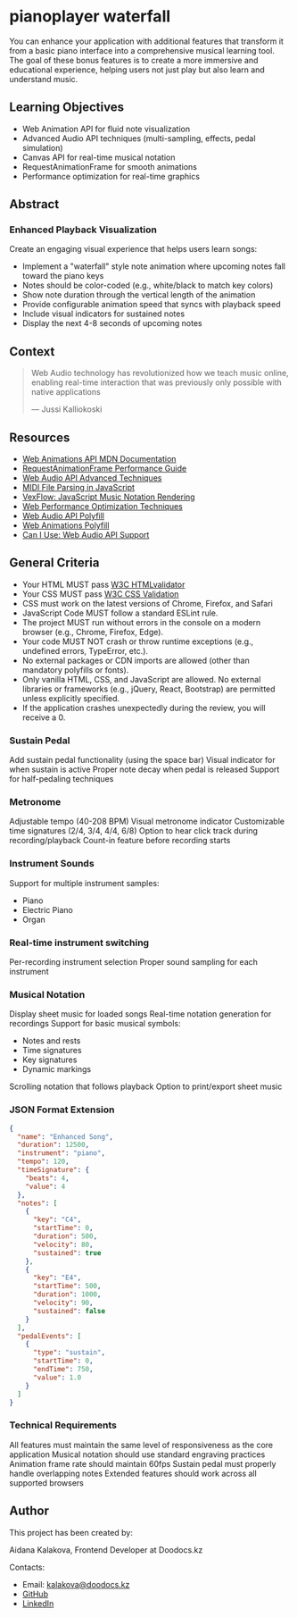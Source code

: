 # pianoplayer waterfall

You can enhance your application with additional features that transform it from a basic piano interface into a comprehensive musical learning tool.
The goal of these bonus features is to create a more immersive and educational experience, helping users not just play but also learn and understand music.

## Learning Objectives

- Web Animation API for fluid note visualization
- Advanced Audio API techniques (multi-sampling, effects, pedal simulation)
- Canvas API for real-time musical notation
- RequestAnimationFrame for smooth animations
- Performance optimization for real-time graphics

## Abstract

### Enhanced Playback Visualization

Create an engaging visual experience that helps users learn songs:

- Implement a "waterfall" style note animation where upcoming notes fall toward the piano keys
- Notes should be color-coded (e.g., white/black to match key colors)
- Show note duration through the vertical length of the animation
- Provide configurable animation speed that syncs with playback speed
- Include visual indicators for sustained notes
- Display the next 4-8 seconds of upcoming notes

## Context

> Web Audio technology has revolutionized how we teach music online, enabling real-time interaction that was previously only possible with native applications
>
> — Jussi Kalliokoski

## Resources

- [Web Animations API MDN Documentation](https://developer.mozilla.org/en-US/docs/Web/API/Web_Animations_API)
- [RequestAnimationFrame Performance Guide](https://css-tricks.com/using-requestanimationframe/)
- [Web Audio API Advanced Techniques](https://www.html5rocks.com/en/tutorials/webaudio/intro/)
- [MIDI File Parsing in JavaScript](https://github.com/mudcube/MIDI.js/)
- [VexFlow: JavaScript Music Notation Rendering](https://github.com/0xfe/vexflow)
- [Web Performance Optimization Techniques](https://developer.mozilla.org/en-US/docs/Web/Performance)
- [Web Audio API Polyfill](https://github.com/chrisguttandin/standardized-audio-context)
- [Web Animations Polyfill](https://github.com/web-animations/web-animations-js)
- [Can I Use: Web Audio API Support](https://caniuse.com/audio-api)

## General Criteria

- Your HTML MUST pass [W3C HTMLvalidator](https://validator.w3.org)
- Your CSS MUST pass [W3C CSS Validation](https://jigsaw.w3.org/css-validator/)
- CSS must work on the latest versions of Chrome, Firefox, and Safari
- JavaScript Code MUST follow a standard ESLint rule.
- The project MUST run without errors in the console on a modern browser (e.g., Chrome, Firefox, Edge).
- Your code MUST NOT crash or throw runtime exceptions (e.g., undefined errors, TypeError, etc.).
- No external packages or CDN imports are allowed (other than mandatory polyfills or fonts).
- Only vanilla HTML, CSS, and JavaScript are allowed. No external libraries or frameworks (e.g., jQuery, React, Bootstrap) are permitted unless explicitly specified.
- If the application crashes unexpectedly during the review, you will receive a 0.

### Sustain Pedal

Add sustain pedal functionality (using the space bar)
Visual indicator for when sustain is active
Proper note decay when pedal is released
Support for half-pedaling techniques

### Metronome

Adjustable tempo (40-208 BPM)
Visual metronome indicator
Customizable time signatures (2/4, 3/4, 4/4, 6/8)
Option to hear click track during recording/playback
Count-in feature before recording starts

### Instrument Sounds

Support for multiple instrument samples:

- Piano
- Electric Piano
- Organ

### Real-time instrument switching

Per-recording instrument selection
Proper sound sampling for each instrument

### Musical Notation

Display sheet music for loaded songs
Real-time notation generation for recordings
Support for basic musical symbols:

- Notes and rests
- Time signatures
- Key signatures
- Dynamic markings

Scrolling notation that follows playback
Option to print/export sheet music

### JSON Format Extension

```json
{
  "name": "Enhanced Song",
  "duration": 12500,
  "instrument": "piano",
  "tempo": 120,
  "timeSignature": {
    "beats": 4,
    "value": 4
  },
  "notes": [
    {
      "key": "C4",
      "startTime": 0,
      "duration": 500,
      "velocity": 80,
      "sustained": true
    },
    {
      "key": "E4",
      "startTime": 500,
      "duration": 1000,
      "velocity": 90,
      "sustained": false
    }
  ],
  "pedalEvents": [
    {
      "type": "sustain",
      "startTime": 0,
      "endTime": 750,
      "value": 1.0
    }
  ]
}
```

### Technical Requirements

All features must maintain the same level of responsiveness as the core application
Musical notation should use standard engraving practices
Animation frame rate should maintain 60fps
Sustain pedal must properly handle overlapping notes
Extended features should work across all supported browsers

## Author

This project has been created by:

Aidana Kalakova, Frontend Developer at Doodocs.kz

Contacts:

- Email: kalakova@doodocs.kz
- [GitHub](https://github.com/aidana-bk)
- [LinkedIn](https://www.linkedin.com/in/aidana-kalakova/)
